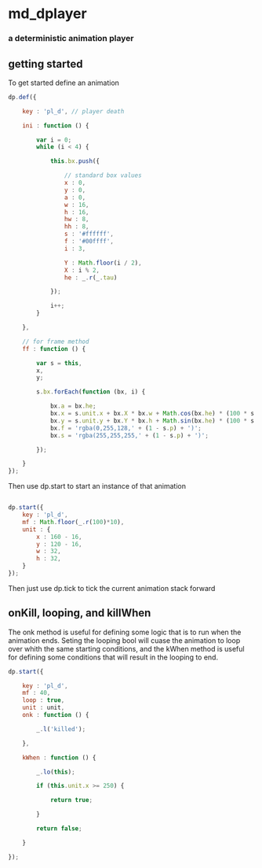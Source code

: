 # md_dplayer
### a deterministic animation player


## getting started

To get started define an animation

```js
dp.def({

    key : 'pl_d', // player death

    ini : function () {

        var i = 0;
        while (i < 4) {

            this.bx.push({

                // standard box values
                x : 0,
                y : 0,
                a : 0,
                w : 16,
                h : 16,
                hw : 8,
                hh : 8,
                s : '#ffffff',
                f : '#00ffff',
                i : 3,

                Y : Math.floor(i / 2),
                X : i % 2,
                he : _.r(_.tau)

            });

            i++;
        }

    },

    // for frame method
    ff : function () {

        var s = this,
        x,
        y;

        s.bx.forEach(function (bx, i) {

            bx.a = bx.he;
            bx.x = s.unit.x + bx.X * bx.w + Math.cos(bx.he) * (100 * s.p);
            bx.y = s.unit.y + bx.Y * bx.h + Math.sin(bx.he) * (100 * s.p);
            bx.f = 'rgba(0,255,128,' + (1 - s.p) + ')';
            bx.s = 'rgba(255,255,255,' + (1 - s.p) + ')';

        });

    }
});
```

Then use dp.start to start an instance of that animation

```js

dp.start({
    key : 'pl_d',
    mf : Math.floor(_.r(100)*10),
    unit : {
        x : 160 - 16,
        y : 120 - 16,
        w : 32,
        h : 32,
    }
});
```

Then just use dp.tick to tick the current animation stack forward

## onKill, looping, and killWhen

The onk method is useful for defining some logic that is to run when the animation ends. Seting the looping bool will cuase the animation to loop over whith the same starting conditions, and the kWhen method is useful for defining some conditions that will result in the looping to end.

```js
dp.start({

    key : 'pl_d',
    mf : 40,
    loop : true,
    unit : unit,
    onk : function () {

        _.l('killed');

    },

    kWhen : function () {

        _.lo(this);

        if (this.unit.x >= 250) {

            return true;

        }

        return false;

    }

});
```